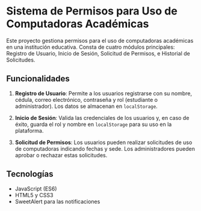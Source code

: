 # Sistema de Permisos para Uso de Computadoras Académicas

Este proyecto gestiona permisos para el uso de computadoras académicas en una institución educativa. Consta de cuatro módulos principales: Registro de Usuario, Inicio de Sesión, Solicitud de Permisos, e Historial de Solicitudes.

## Funcionalidades

1. **Registro de Usuario**: Permite a los usuarios registrarse con su nombre, cédula, correo electrónico, contraseña y rol (estudiante o administrador). Los datos se almacenan en `localStorage`.
   
2. **Inicio de Sesión**: Valida las credenciales de los usuarios y, en caso de éxito, guarda el rol y nombre en `localStorage` para su uso en la plataforma.

3. **Solicitud de Permisos**: Los usuarios pueden realizar solicitudes de uso de computadoras indicando fechas y sede. Los administradores pueden aprobar o rechazar estas solicitudes. 

## Tecnologías 
- JavaScript (ES6)
- HTML5 y CSS3
- SweetAlert para las notificaciones
